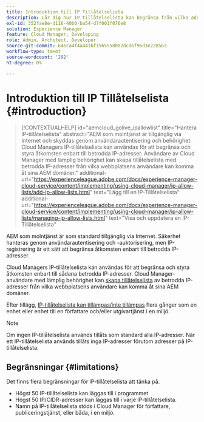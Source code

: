 ```yaml
---
title: Introduktion till IP Tillåtelselista
description: Lär dig hur IP tillåtelselista kan begränsa från vilka adresser användare kan få åtkomst till domäner på AEM as a Cloud Service.
exl-id: 352fae8e-d116-40b0-ba54-d7f001f076e8
solution: Experience Manager
feature: Cloud Manager, Developing
role: Admin, Architect, Developer
source-git-commit: 646ca4f4a441bf1565558002dcd6f96d3e228563
workflow-type: tm+mt
source-wordcount: '292'
ht-degree: 0%

---
```



# Introduktion till IP Tillåtelselista {#introduction}

>[!CONTEXTUALHELP]
>id="aemcloud_golive_ipallowlist"
>title="Hantera IP-tillåtelselista"
>abstract="AEM som molntjänst är tillgänglig via Internet och skyddas genom användarautentisering och behörighet. Cloud Managers IP-tillåtelselista kan användas för att begränsa och styra åtkomsten enbart till betrodda IP-adresser. Användare av Cloud Manager med lämplig behörighet kan skapa tillåtelselista med betrodda IP-adresser från vilka webbplatsens användare kan komma åt sina AEM domäner."
>additional-url="https://experienceleague.adobe.com/docs/experience-manager-cloud-service/content/implementing/using-cloud-manager/ip-allow-lists/add-ip-allow-lists.html" text="Lägg till en IP-Tillåtelselista"
>additional-url="https://experienceleague.adobe.com/docs/experience-manager-cloud-service/content/implementing/using-cloud-manager/ip-allow-lists/managing-ip-allow-lists.html" text="Visa och uppdatera en IP-Tillåtelselista"

AEM som molntjänst är som standard tillgänglig via Internet. Säkerhet hanteras genom användarautentisering och -auktorisering, men IP-registrering är ett sätt att begränsa åtkomsten enbart till betrodda IP-adresser.

Cloud Managers IP-tillåtelselista kan användas för att begränsa och styra åtkomsten enbart till sådana betrodda IP-adresser. Cloud Manager-användare med lämplig behörighet kan [skapa tillåtelselista](/help/implementing/cloud-manager/ip-allow-lists/add-ip-allow-lists.md) av betrodda IP-adresser från vilka webbplatsens användare kan komma åt sina AEM domäner.

Efter tillägg, [IP-tillåtelselista kan tillämpas/inte tillämpas](/help/implementing/cloud-manager/ip-allow-lists/apply-allow-list.md) flera gånger som en enhet eller enhet till en författare och/eller utgivartjänst i en miljö.

>[!NOTE]
>
>Om ingen IP-tillåtelselista används tillåts som standard alla IP-adresser. När ett IP-tillåtelselista används tillåts inga IP-adresser förutom adresser på IP-tillåtelselista.

## Begränsningar {#limitations}

Det finns flera begränsningar för IP-tillåtelselista att tänka på.

* Högst 50 IP-tillåtelselista kan läggas till i programmet
* Högst 50 IP/CIDR-adresser kan läggas till i varje IP-tillåtelselista.
* Namn på IP-tillåtelselista stöds i Cloud Manager för författare, publiceringstjänst, eller båda, i en miljö.
